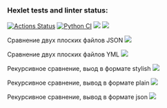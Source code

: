 ### Hexlet tests and linter status:
[![Actions Status](https://github.com/u-shev/python-project-50/workflows/hexlet-check/badge.svg)](https://github.com/u-shev/python-project-50/actions)
[![Python CI](https://github.com/u-shev/python-project-50/actions/workflows/pyci.yml/badge.svg)](https://github.com/u-shev/python-project-50/actions/workflows/pyci.yml)
<a href="https://codeclimate.com/github/u-shev/python-project-50/maintainability"><img src="https://api.codeclimate.com/v1/badges/598b239214ffa18e63ca/maintainability" /></a>
<a href="https://codeclimate.com/github/u-shev/python-project-50/test_coverage"><img src="https://api.codeclimate.com/v1/badges/598b239214ffa18e63ca/test_coverage" /></a>

Сравнение двух плоских файлов JSON
<a href="https://asciinema.org/a/wE8kdKBAtSxgbW7VxHg93fOAA" target="_blank"><img src="https://asciinema.org/a/wE8kdKBAtSxgbW7VxHg93fOAA.svg" /></a>

Сравнение двух плоских файлов YML
<a href="https://asciinema.org/a/wE8kdKBAtSxgbW7VxHg93fOAA" target="_blank"><img src="https://asciinema.org/a/wE8kdKBAtSxgbW7VxHg93fOAA.svg" /></a>

Рекурсивное сравнение, выод в формате stylish
<a href="https://asciinema.org/a/TqEnctyIAiBVryj2VGr7E1Jxz" target="_blank"><img src="https://asciinema.org/a/TqEnctyIAiBVryj2VGr7E1Jxz.svg" /></a>

Рекурсивное сравнение, вывод в формате plain
<a href="https://asciinema.org/a/8eltE0BWnNoQc7Fmm8p7wN5a5" target="_blank"><img src="https://asciinema.org/a/8eltE0BWnNoQc7Fmm8p7wN5a5.svg" /></a>

Рекурсивное сравнение, вывод в формате json
<a href="https://asciinema.org/a/RIpaDkyo9qjeIhoyzaURQXMJE" target="_blank"><img src=".shttps://asciinema.org/a/RIpaDkyo9qjeIhoyzaURQXMJEvg" /></a>

